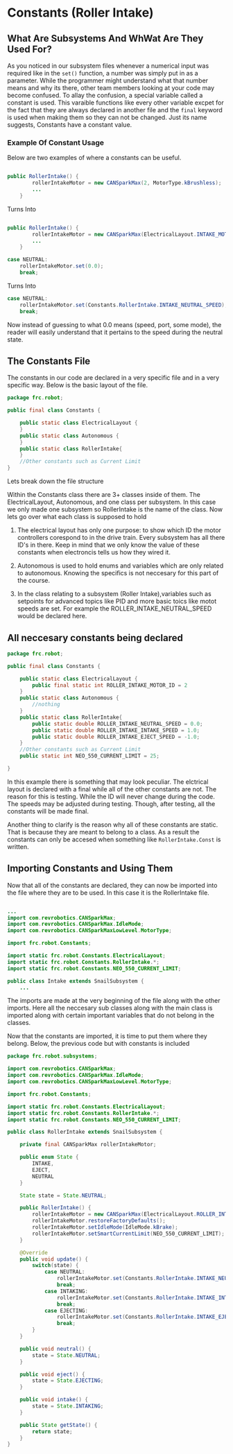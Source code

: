 # Constants (Roller Intake)
## What Are Subsystems And WhWat Are They Used For?

As you noticed in our subsystem files whenever a numerical input was required like in the `set()` function, a number was simply put in as a parameter. While the programmer might understand what that number means and why its there, other team members looking at your code may become confused. To allay the confusion, a special variable called a constant is used. This varaible functions like every other variable excpet for the fact that they are always declared in another file and the `final` keyword is used when making them so they can not be changed. Just its name suggests, Constants have a constant value.

### Example Of Constant Usage

Below are two examples of where a constants can be useful.

```java

public RollerIntake() {
        rollerIntakeMotor = new CANSparkMax(2, MotorType.kBrushless);
        ...
    }

```

Turns Into

```java

public RollerIntake() {
        rollerIntakeMotor = new CANSparkMax(ElectricalLayout.INTAKE_MOTOR_ID, MotorType.kBrushless);
        ...
    }

```

```java
case NEUTRAL:
    rollerIntakeMotor.set(0.0);
    break;
``` 
Turns Into

```java
case NEUTRAL:
    rollerIntakeMotor.set(Constants.RollerIntake.INTAKE_NEUTRAL_SPEED);
    break;
``` 
Now instead of guessing to what 0.0 means (speed, port, some mode), the reader will easily understand that it pertains to the speed during the neutral state.

## The Constants File

The constants in our code are declared in a very specific file and in a very specific way. Below is the basic layout of the file.

```java
package frc.robot;

public final class Constants {

    public static class ElectricalLayout {
    }
    public static class Autonomous {
    }
    public static class RollerIntake{
    }
    //Other constants such as Current Limit
}


```

Lets break down the file structure

Within the Constants class there are 3+ classes inside of them. The ElectricalLayout, Autonomous, and one class per subsystem. In this case we only made one subsystem so RollerIntake is the name of the class. Now lets go over what each class is supposed to hold

1. The electrical layout has only one purpose: to show which ID the motor controllers corespond to in the drive train. Every subsystem has all there ID's in there. Keep in mind that we only know the value of these constants when electroncis tells us how they wired it.

2. Autonomous is used to hold enums and variables which are only related to autonomous. Knowing the specifics is not neccesary for this part of the course.

3. In the class relating to a subsystem (Roller Intake),variables such as setpoints for advanced topics like PID and more basic toics like motot speeds are set. For example the ROLLER_INTAKE_NEUTRAL_SPEED would be declared here.

## All neccesary constants being declared

```java
package frc.robot;

public final class Constants {

    public static class ElectricalLayout {
        public final static int ROLLER_INTAKE_MOTOR_ID = 2
    }
    public static class Autonomous {
        //nothing
    }
    public static class RollerIntake{
        public static double ROLLER_INTAKE_NEUTRAL_SPEED = 0.0;
        public static double ROLLER_INTAKE_INTAKE_SPEED = 1.0;
        public static double ROLLER_INTAKE_EJECT_SPEED = -1.0;
    }
    //Other constants such as Current Limit
    public static int NEO_550_CURRENT_LIMIT = 25;

}


```

In this example there is something that may look peculiar. The elctrical layout is declared with a final while all of the other constants are not. The reason for this is testing. While the ID will never change during the code. The speeds may be adjusted during testing. Though, after testing, all the constants will be made final.

Another thing to clarify is the reason why all of these constants are static. That is because they are meant to belong to a class. As a result the constants can only be accesed when something like `RollerIntake.Const` is written.

## Importing Constants and Using Them

Now that all of the constants are declared, they can now be imported into the file where they are to be used. In this case it is the RollerIntake file.

```java

...
import com.revrobotics.CANSparkMax;
import com.revrobotics.CANSparkMax.IdleMode;
import com.revrobotics.CANSparkMaxLowLevel.MotorType;

import frc.robot.Constants;

import static frc.robot.Constants.ElectricalLayout;
import static frc.robot.Constants.RollerIntake.*;
import static frc.robot.Constants.NEO_550_CURRENT_LIMIT;

public class Intake extends SnailSubsystem {
    ...

```

The imports are made at the very beginning of the file along with the other imports. Here all the neccesary sub classes along with the main class is imported along with certain important variables that do not belong in the classes.

Now that the constants are imported, it is time to put them where they belong. Below, the previous code but with constants is included

```java
package frc.robot.subsystems;

import com.revrobotics.CANSparkMax;
import com.revrobotics.CANSparkMax.IdleMode;
import com.revrobotics.CANSparkMaxLowLevel.MotorType;

import frc.robot.Constants;

import static frc.robot.Constants.ElectricalLayout;
import static frc.robot.Constants.RollerIntake.*;
import static frc.robot.Constants.NEO_550_CURRENT_LIMIT;

public class RollerIntake extends SnailSubsystem {

    private final CANSparkMax rollerIntakeMotor;

    public enum State {
        INTAKE,
        EJECT,
        NEUTRAL
    }

    State state = State.NEUTRAL;

    public RollerIntake() {
        rollerIntakeMotor = new CANSparkMax(ElectricalLayout.ROLLER_INTAKE_MOTOR_ID, MotorType.kBrushless);
        rollerIntakeMotor.restoreFactoryDefaults();
        rollerIntakeMotor.setIdleMode(IdleMode.kBrake);
        rollerIntakeMotor.setSmartCurrentLimit(NEO_550_CURRENT_LIMIT);
    }

    @Override
    public void update() {
        switch(state) {
            case NEUTRAL:
                rollerIntakeMotor.set(Constants.RollerIntake.INTAKE_NEUTRAL_SPEED);
                break;
            case INTAKING:
                rollerIntakeMotor.set(Constants.RollerIntake.INTAKE_INTAKE_SPEED);
                break;
            case EJECTING:
                rollerIntakeMotor.set(Constants.RollerIntake.INTAKE_EJECT_SPEED);
                break;
        }
    }

    public void neutral() {
        state = State.NEUTRAL;
    }

    public void eject() {
        state = State.EJECTING;
    }

    public void intake() {
        state = State.INTAKING;
    }

    public State getState() {
        return state;
    }
}
```






